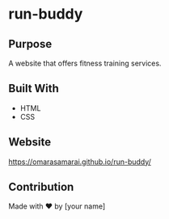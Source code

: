 # run-buddy

## Purpose
A website that offers fitness training services.

## Built With
* HTML
* CSS

## Website
https://omarasamarai.github.io/run-buddy/

## Contribution
Made with ❤️ by [your name]
